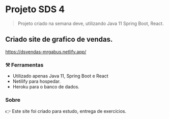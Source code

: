 # Projeto SDS 4
> Projeto criado na semana deve, utilizando Java 11 Spring Boot, React.

## Criado site de grafico de vendas.

https://dsvendas-mrgabus.netlify.app/


### ⚒️ Ferramentas

- Utilizado apenas Java 11, Spring Boot e React
- Netilify para hospedar. 
- Heroku para o banco de dados.


### Sobre

👉 Este site foi criado para estudo, entrega de exercícios. 

